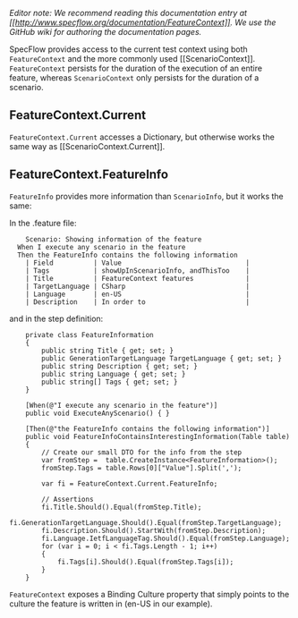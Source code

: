 _Editor note: We recommend reading this documentation entry at [[http://www.specflow.org/documentation/FeatureContext]]. We use the GitHub wiki for authoring the documentation pages._

SpecFlow provides access to the current test context using both `FeatureContext` and the more commonly used [[ScenarioContext]]. `FeatureContext` persists for the duration of the execution of an entire feature, whereas `ScenarioContext` only persists for the duration of a scenario.

## FeatureContext.Current

`FeatureContext.Current` accesses a Dictionary, but otherwise works the same way as [[ScenarioContext.Current]].


## FeatureContext.FeatureInfo

`FeatureInfo` provides more information than `ScenarioInfo`, but it works the same:

In the .feature file:

        Scenario: Showing information of the feature
	  When I execute any scenario in the feature
	  Then the FeatureInfo contains the following information
		| Field          | Value                               |
		| Tags           | showUpInScenarioInfo, andThisToo    |
		| Title          | FeatureContext features             |
		| TargetLanguage | CSharp                              |
		| Language       | en-US                               |
		| Description    | In order to                         |

and in the step definition:

        private class FeatureInformation
        {
            public string Title { get; set; }
            public GenerationTargetLanguage TargetLanguage { get; set; }
            public string Description { get; set; }
            public string Language { get; set; }
            public string[] Tags { get; set; }
        }

        [When(@"I execute any scenario in the feature")]
        public void ExecuteAnyScenario() { }

        [Then(@"the FeatureInfo contains the following information")]
        public void FeatureInfoContainsInterestingInformation(Table table)
        {
            // Create our small DTO for the info from the step
            var fromStep =  table.CreateInstance<FeatureInformation>();
            fromStep.Tags = table.Rows[0]["Value"].Split(',');

            var fi = FeatureContext.Current.FeatureInfo;
            
            // Assertions
            fi.Title.Should().Equal(fromStep.Title);
            fi.GenerationTargetLanguage.Should().Equal(fromStep.TargetLanguage);
            fi.Description.Should().StartWith(fromStep.Description);
            fi.Language.IetfLanguageTag.Should().Equal(fromStep.Language);
            for (var i = 0; i < fi.Tags.Length - 1; i++)
            {
                fi.Tags[i].Should().Equal(fromStep.Tags[i]);
            }
        }


`FeatureContext` exposes a Binding Culture property that simply points to the culture the feature is written in (en-US in our example).